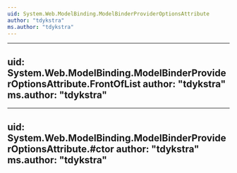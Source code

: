 ```yaml
---
uid: System.Web.ModelBinding.ModelBinderProviderOptionsAttribute
author: "tdykstra"
ms.author: "tdykstra"
---
```


---
uid: System.Web.ModelBinding.ModelBinderProviderOptionsAttribute.FrontOfList
author: "tdykstra"
ms.author: "tdykstra"
---

---
uid: System.Web.ModelBinding.ModelBinderProviderOptionsAttribute.#ctor
author: "tdykstra"
ms.author: "tdykstra"
---
